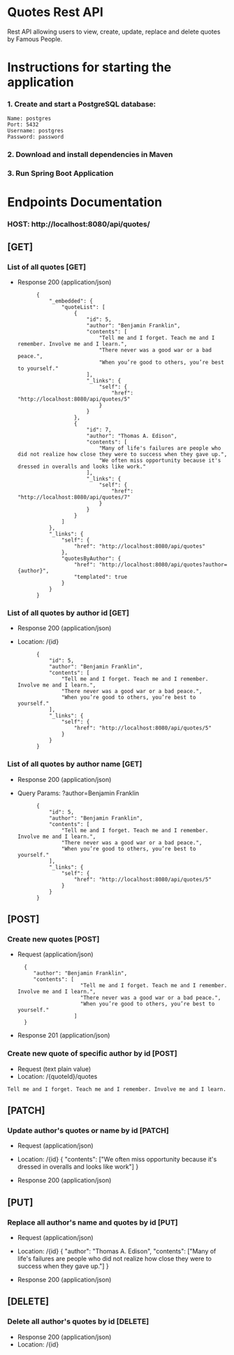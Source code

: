 # Quotes Rest API
Rest API allowing users to view, create, update, replace and delete quotes by Famous People.

# Instructions for starting the application
### 1. Create and start a PostgreSQL database:
```
Name: postgres
Port: 5432
Username: postgres
Password: password
```
### 2. Download and install dependencies in Maven
### 3. Run Spring Boot Application



# Endpoints Documentation

### HOST: http://localhost:8080/api/quotes/

## [GET]

### List of all quotes [GET]

+ Response 200 (application/json)

            {
                "_embedded": {
                    "quoteList": [
                        {
                            "id": 5,
                            "author": "Benjamin Franklin",
                            "contents": [
                                "Tell me and I forget. Teach me and I remember. Involve me and I learn.",
                                "There never was a good war or a bad peace.",
                                "When you’re good to others, you’re best to yourself."
                            ],
                            "_links": {
                                "self": {
                                    "href": "http://localhost:8080/api/quotes/5"
                                }
                            }
                        },
                        {
                            "id": 7,
                            "author": "Thomas A. Edison",
                            "contents": [
                                "Many of life's failures are people who did not realize how close they were to success when they gave up.",
                                "We often miss opportunity because it's dressed in overalls and looks like work."
                            ],
                            "_links": {
                                "self": {
                                    "href": "http://localhost:8080/api/quotes/7"
                                }
                            }
                        }
                    ]
                },
                "_links": {
                    "self": {
                        "href": "http://localhost:8080/api/quotes"
                    },
                    "quotesByAuthor": {
                        "href": "http://localhost:8080/api/quotes?author={author}",
                        "templated": true
                    }
                }
            }
            
### List of all quotes by author id [GET]

+ Response 200 (application/json)
+ Location: /{id}

            {
                "id": 5,
                "author": "Benjamin Franklin",
                "contents": [
                    "Tell me and I forget. Teach me and I remember. Involve me and I learn.",
                    "There never was a good war or a bad peace.",
                    "When you’re good to others, you’re best to yourself."
                ],
                "_links": {
                    "self": {
                        "href": "http://localhost:8080/api/quotes/5"
                    }
                }
            }
            
### List of all quotes by author name [GET]

+ Response 200 (application/json)
+ Query Params: ?author=Benjamin Franklin

            {
                "id": 5,
                "author": "Benjamin Franklin",
                "contents": [
                    "Tell me and I forget. Teach me and I remember. Involve me and I learn.",
                    "There never was a good war or a bad peace.",
                    "When you’re good to others, you’re best to yourself."
                ],
                "_links": {
                    "self": {
                        "href": "http://localhost:8080/api/quotes/5"
                    }
                }
            }

## [POST]

### Create new quotes [POST]

+ Request (application/json)

        {
           "author": "Benjamin Franklin",
           "contents": [
                          "Tell me and I forget. Teach me and I remember. Involve me and I learn.", 
                          "There never was a good war or a bad peace.", 
                          "When you’re good to others, you’re best to yourself."
                        ]
        }

+ Response 201 (application/json)

### Create new quote of specific author by id [POST]

+ Request (text plain value)
+ Location: /{quoteId}/quotes

```
Tell me and I forget. Teach me and I remember. Involve me and I learn.
```


## [PATCH]
### Update author's quotes or name by id [PATCH]
+ Request (application/json)
+ Location: /{id}
            {
                "contents": ["We often miss opportunity because it's dressed in overalls and looks like work"]
            }


+ Response 200 (application/json)

## [PUT]
### Replace all author's name and quotes by id [PUT]
+ Request (application/json)
+ Location: /{id}
            {
                "author": "Thomas A. Edison",
                "contents": ["Many of life's failures are people who did not realize how close they were to success when they gave up."]
            }

+ Response 200 (application/json)

## [DELETE]
### Delete all author's quotes by id [DELETE]
+ Response 200 (application/json)
+ Location: /{id}
